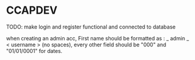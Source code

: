 # CCAPDEV

TODO: make login and register functional and connected to database

when creating an admin acc, First name should be formatted as : _ admin _ < username > (no spaces), every other field should be "000" and "01/01/0001" for dates.
